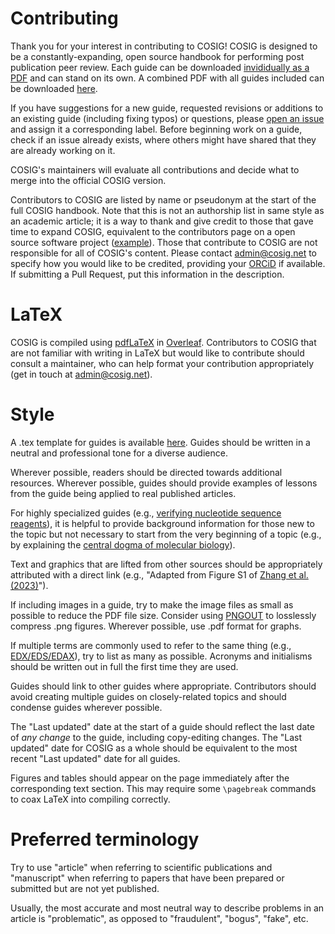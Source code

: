 # Contributing

Thank you for your interest in contributing to COSIG! COSIG is designed to be a constantly-expanding, open source handbook for performing post publication peer review. Each guide can be downloaded [invididually as a PDF](https://osf.io/2kdez/files/osfstorage) and can stand on its own. A combined PDF with all guides included can be downloaded [here](https://osf.io/ynb8j).

If you have suggestions for a new guide, requested revisions or additions to an existing guide (including fixing typos) or questions, please [open an issue](https://github.com/reeserich/cosig/issues) and assign it a corresponding label. Before beginning work on a guide, check if an issue already exists, where others might have shared that they are already working on it.

COSIG's maintainers will evaluate all contributions and decide what to merge into the official COSIG version.

Contributors to COSIG are listed by name or pseudonym at the start of the full COSIG handbook. Note that this is not an authorship list in same style as an academic article; it is a way to thank and give credit to those that gave time to expand COSIG, equivalent to the contributors page on a open source software project ([example](https://github.com/rails/rails/graphs/contributors)). Those that contribute to COSIG are not responsible for all of COSIG's content. Please contact [admin@cosig.net](mailto:admin@cosig.net) to specify how you would like to be credited, providing your [ORCiD](https://orcid.org/) if available. If submitting a Pull Request, put this information in the description.

# LaTeX

COSIG is compiled using [pdfLaTeX](https://www.math.rug.nl/~trentelman/jacob/pdflatex/pdflatex.html) in [Overleaf](https://www.overleaf.com/). Contributors to COSIG that are not familiar with writing in LaTeX but would like to contribute should consult a maintainer, who can help format your contribution appropriately (get in touch at admin@cosig.net).

# Style

A .tex template for guides is available [here](https://github.com/reeserich/cosig/blob/main/tex/template.tex). Guides should be written in a neutral and professional tone for a diverse audience. 

Wherever possible, readers should be directed towards additional resources. Wherever possible, guides should provide examples of lessons from the guide being applied to real published articles. 

For highly specialized guides (e.g., [verifying nucleotide sequence reagents](https://osf.io/2egvz)), it is helpful to provide background information for those new to the topic but not necessary to start from the very beginning of a topic (e.g., by explaining the [central dogma of molecular biology](https://en.wikipedia.org/wiki/Central_dogma_of_molecular_biology)). 

Text and graphics that are lifted from other sources should be appropriately attributed with a direct link (e.g., "Adapted from Figure S1 of [Zhang et al. (2023)](https://doi.org/10.1073/pnas.2302491120)"). 

If including images in a guide, try to make the image files as small as possible to reduce the PDF file size. Consider using [PNGOUT](https://advsys.net/ken/utils.htm) to losslessly compress .png figures. Wherever possible, use .pdf format for graphs.

If multiple terms are commonly used to refer to the same thing (e.g., [EDX/EDS/EDAX](https://osf.io/shfjy)), try to list as many as possible. Acronyms and initialisms should be written out in full the first time they are used.

Guides should link to other guides where appropriate. Contributors should avoid creating multiple guides on closely-related topics and should condense guides wherever possible.

The "Last updated" date at the start of a guide should reflect the last date of *any change* to the guide, including copy-editing changes. The "Last updated" date for COSIG as a whole should be equivalent to the most recent "Last updated" date for all guides.

Figures and tables should appear on the page immediately after the corresponding text section. This may require some `\pagebreak` commands to coax LaTeX into compiling correctly.

# Preferred terminology

Try to use "article" when referring to scientific publications and "manuscript" when referring to papers that have been prepared or submitted but are not yet published.

Usually, the most accurate and most neutral way to describe problems in an article is "problematic", as opposed to "fraudulent", "bogus", "fake", etc.